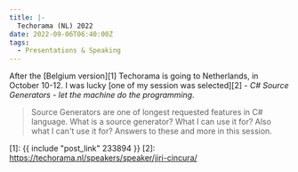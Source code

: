 ```yaml
---
title: |-
  Techorama (NL) 2022
date: 2022-09-06T06:40:00Z
tags:
  - Presentations & Speaking
---
```

After the [Belgium version][1] Techorama is going to Netherlands, in October 10-12. I was lucky [one of my session was selected][2] - _C# Source Generators - let the machine do the programming_. 

<!-- excerpt -->

> Source Generators are one of longest requested features in C# language. What is a source generator? What I can use it for? Also what I can't use it for? Answers to these and more in this session.

[1]: {{ include "post_link" 233894 }}
[2]: https://techorama.nl/speakers/speaker/jiri-cincura/
